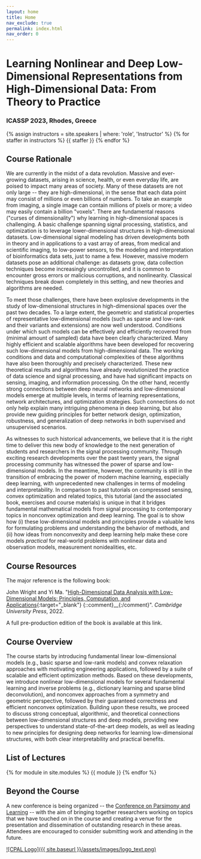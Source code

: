 ```yaml
---
layout: home
title: Home
nav_exclude: true
permalink: index.html
nav_order: 0
---
```


# Learning Nonlinear and Deep Low-Dimensional Representations from High-Dimensional Data: From Theory to Practice
### ICASSP 2023, Rhodes, Greece

{% assign instructors = site.speakers | where: 'role', 'Instructor' %}
{% for staffer in instructors %}
{{ staffer }}
{% endfor %}

## Course Rationale

We are currently in the midst of a data
revolution. Massive and ever-growing datasets, arising in science, health, or
even everyday life, are poised to impact many areas of society. Many of these
datasets are not only large -- they are high-dimensional, in the sense that each
data point may consist of millions or even billions of numbers. To take an
example from imaging, a single image can contain millions of pixels or more; a
video may easily contain a billion "voxels". There are fundamental reasons
("curses of dimensionality") why learning in high-dimensional spaces is
challenging. A basic challenge spanning signal processing, statistics, and
optimization is to leverage lower-dimensional structures in high-dimensional
datasets. Low-dimensional signal modeling has driven developments both in
theory and in applications to a vast array of areas, from medical and
scientific imaging, to low-power sensors, to the modeling and interpretation of
bioinformatics data sets, just to name a few. However, massive modern datasets
pose an additional challenge: as datasets grow, data collection techniques
become increasingly uncontrolled, and it is common to encounter gross errors or
malicious corruptions, and nonlinearity. Classical techniques break down
completely in this setting, and new theories and algorithms are needed. 

To meet those challenges, there have been explosive developments in the study
of low-dimensional structures in high-dimensional spaces over the past two
decades. To a large extent, the geometric and statistical properties of
representative low-dimensional models (such as sparse and low-rank and their
variants and extensions) are now well understood. Conditions under which such
models can be effectively and efficiently recovered from (minimal amount of
sampled) data have been clearly characterized. Many highly efficient and
scalable algorithms have been developed for recovering such low-dimensional
models from high-dimensional data. The working conditions and data and
computational complexities of these algorithms have also been thoroughly and
precisely characterized. These new theoretical results and algorithms have
already revolutionized the practice of data science and signal processing, and
have had significant impacts on sensing, imaging, and information processing.
On the other hand, recently strong connections between deep neural networks and
low-dimensional models emerge at multiple levels, in terms of learning
representations, network architectures, and optimization strategies. Such
connections do not only help explain many intriguing phenomena in deep
learning, but also provide new guiding principles for better network design,
optimization, robustness, and generalization of deep networks in both
supervised and unsupervised scenarios.

As witnesses to such historical advancements, we believe that it is the right
time to deliver this new body of knowledge to the next generation of students and
researchers in the signal processing community. Through exciting research
developments over the past twenty years, the signal processing community has
witnessed the power of sparse and low-dimensional models. In the meantime,
however, the community is still in the transition of embracing the power of
modern machine learning, especially deep learning, with unprecedented new
challenges in terms of modeling and interpretability. In comparison to past
tutorials on compressed sensing, convex optimization and related topics, this
tutorial (and the associated book, exercises and course materials) is unique
in that it bridges fundamental mathematical models from signal processing to
contemporary topics in nonconvex optimization and deep learning. The goal is to
show how (i) these low-dimensional models and principles provide a valuable
lens for formulating problems and understanding the behavior of methods, and
(ii) how ideas from nonconvexity and deep learning help make these core models
*practical* for real-world problems with nonlinear data and observation
models, measurement nonidealities, etc. 

## Course Resources

The major reference is the following book:

John Wright and Yi Ma. "[High-Dimensional Data Analysis with Low-Dimensional
Models: Principles, Computation, and
Applications](https://book-wright-ma.github.io/){:target="_blank"} {::comment}__{:/comment}".  *Cambridge University
Press*, 2022.

A full pre-production edition of the book is available at this link.

## Course Overview

The course starts by introducing fundamental linear low-dimensional models
(e.g., basic sparse and low-rank models) and convex relaxation approaches with
motivating engineering applications, followed by a suite of scalable and
efficient optimization methods. Based on these developments, we introduce
nonlinear low-dimensional models for several fundamental learning and inverse
problems (e.g., dictionary learning and sparse blind deconvolution), and
nonconvex approaches from a symmetry and geometric perspective, followed by
their guaranteed correctness and efficient nonconvex optimization. Building
upon these results, we proceed to discuss strong conceptual, algorithmic, and
theoretical connections between low-dimensional structures and deep models,
providing new perspectives to understand state-of-the-art deep models, as well
as leading to new principles for designing deep networks for learning
low-dimensional structures, with both clear interpretability and practical
benefits.

## List of Lectures

{% for module in site.modules %}
{{ module }}
{% endfor %}

## Beyond the Course

A new conference is being organized -- the [Conference on Parsimony and
Learning](https://cpal.cc) -- with the aim of bringing together researchers
working on topics that we have touched on in the course and creating a venue
for the presentation and dissemination of outstanding research in these areas. 
Attendees are encouraged to consider submitting work and attending in the
future.

[![CPAL Logo]({{ site.baseurl }}/assets/images/logo_text.png)](https://cpal.cc)

